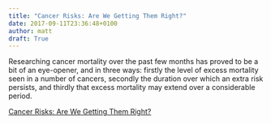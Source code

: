 ```yaml
---
title: "Cancer Risks: Are We Getting Them Right?"
date: 2017-09-11T23:36:48+0100
author: matt
draft: True
---
```

Researching cancer mortality over the past few months has proved to be a bit of an eye-opener, and in three ways: firstly the level of excess mortality seen in a number of cancers, secondly the duration over which an extra risk persists, and thirdly that excess mortality may extend over a considerable period.

[ Cancer Risks: Are We Getting Them Right? ]( http://www.selectx.co.uk/cancer-risks-are-we-getting-them-right/ )
